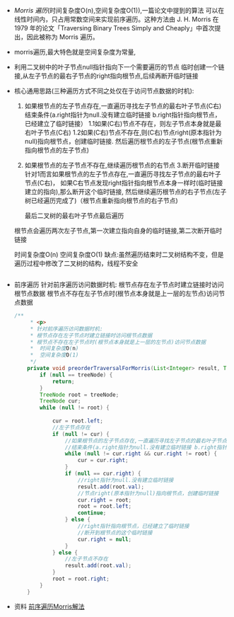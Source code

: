 - *Morris 遍历*(时间复杂度O(n),空间复杂度O(1)),一篇论文中提到的算法
  可以在线性时间内，只占用常数空间来实现前序遍历。这种方法由 J. H. Morris 在 1979 年的论文「Traversing Binary Trees Simply and Cheaply」中首次提出，因此被称为 Morris 遍历。
- morris遍历,最大特色就是空间复杂度为常量,
- 利用二叉树中的叶子节点null指针指向下一个需要遍历的节点
        临时创建一个链接,从左子节点的最右子节点的right指向根节点,后续再断开临时链接
- 核心通用思路(三种遍历方式不同之处仅在于访问节点数据的时机):
  1. 如果根节点的左子节点存在,一直遍历寻找左子节点的最右叶子节点(C右)
     结束条件(a.right指针为null.没有建立临时链接 b.right指针指向根节点，已经建立了临时链接）
        1.1如果(C右)节点不存在，则左子节点本身就是最右叶子节点(C右)
        1.2如果(C右)节点不存在,则(C右)节点right(原本指针为null)指向根节点，创建临时链接.
        然后遍历根节点的左子节点(根节点重新指向根节点的左子节点)
        <p>
  2. 如果根节点的左子节点不存在,继续遍历根节点的右节点
  3.断开临时链接
        针对1而言如果根节点的左子节点存在,一直遍历寻找左子节点的最右叶子节点(C右)，
        如果C右节点发现right指针指向根节点本身一样时(临时链接建立的指向),那么断开这个临时链接,
        然后继续遍历根节点的右子节点(左子树已经遍历完成了)（根节点重新指向根节点的右子节点)
        <p>
        最后二叉树的最右叶子节点最后遍历
        <p>
  
  根节点会遍历两次左子节点,第一次建立指向自身的临时链接,第二次断开临时链接
        <p>
        <p>
        时间复杂度O(n)
        空间复杂度O(1)
        缺点:虽然遍历结束时二叉树结构不变，但是遍历过程中修改了二叉树的结构，线程不安全
  ```java
  ```
- 前序遍历
  针对前序遍历访问数据时机:
        根节点存在左子节点时建立链接时访问根节点数据
        根节点不存在左子节点时(根节点本身就是上一层的左节点)访问节点数据
  ```java
  /**
       * <p>
       * 针对前序遍历访问数据时机:
       * 根节点存在左子节点时建立链接时访问根节点数据
       * 根节点不存在左子节点时(根节点本身就是上一层的左节点)访问节点数据
       *  时间复杂度O(n)
       *  空间复杂度O(1)
       */
      private void preorderTraversalForMorris(List<Integer> result, TreeNode treeNode) {
          if (null == treeNode) {
              return;
          }
          TreeNode root = treeNode;
          TreeNode cur;
          while (null != root) {
              
              cur = root.left;
              //左子节点存在
              if (null != cur) {
                  //如果根节点的左子节点存在,一直遍历寻找左子节点的最右叶子节点(C右)
                  //结束条件(a.right指针为null.没有建立临时链接 b.right指针指向根节点，已经建立了临时链接）
                  while (null != cur.right && cur.right != root) {
                      cur = cur.right;
                  }
                  if (null == cur.right) {
                      //right指针为null.没有建立临时链接
                      result.add(root.val);
                      //节点right(原本指针为null)指向根节点，创建临时链接
                      cur.right = root;
                      root = root.left;
                      continue;
                  } else {
                      //right指针指向根节点，已经建立了临时链接
                      //断开到根节点的这个临时链接
                      cur.right = null;
                  }
              } else {
                  //左子节点不存在
                  result.add(root.val);
              }
              root = root.right;
          }
      }
  ```
- 资料
  [前序遍历Morris解法](https://leetcode.cn/problems/binary-tree-preorder-traversal/solution/leetcodesuan-fa-xiu-lian-dong-hua-yan-shi-xbian-2/)